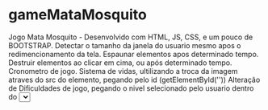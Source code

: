 # gameMataMosquito
Jogo Mata Mosquito - Desenvolvido com HTML, JS, CSS, e um pouco de BOOTSTRAP.
Detectar o tamanho da janela do usuario mesmo apos o redimencionamento da tela.
Espaunar elementos apos determinado tempo.
Destruir elementos ao clicar em cima, ou após determinado tempo.
Cronometro de jogo.
Sistema de vidas, ultilizando a troca da imagem atraves do src do elemento, pegando pelo id (getElementById(''))
Alteração de Dificuldades de jogo, pegando o nivel selecionado pelo usuario dentro do <select>
